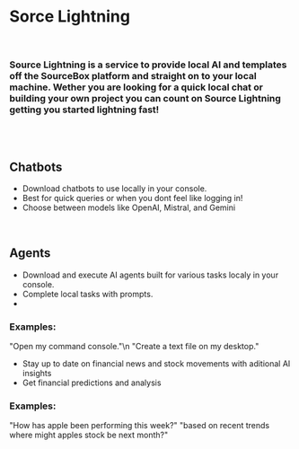 # Sorce Lightning
<br/>

### Source Lightning is a service to provide local AI and templates off the SourceBox platform and straight on to your local machine. Wether you are looking for a quick local chat or building your own project you can count on Source Lightning getting you started lightning fast!

<br>
<br>

## Chatbots
- Download chatbots to use locally in your console.
- Best for quick queries or when you dont feel like logging in!
- Choose between models like OpenAI, Mistral, and Gemini

<br/>

## Agents
- Download and execute AI agents built for various tasks localy in your console.
- Complete local tasks with prompts.
- 
### Examples:

"Open my command console."\n
"Create a text file on my desktop."

- Stay up to date on financial news and stock movements with aditional AI insights
- Get financial predictions and analysis

### Examples:

"How has apple been performing this week?"
"based on recent trends where might apples stock be next month?"
